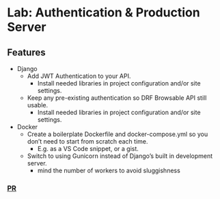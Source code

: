 # Lab: Authentication & Production Server
## Features 
- Django
  - Add JWT Authentication to your API.
    - Install needed libraries in project configuration and/or site settings.
  - Keep any pre-existing authentication so DRF Browsable API still usable.
    - Install needed libraries in project configuration and/or site settings.
- Docker
  - Create a boilerplate Dockerfile and docker-compose.yml so you don’t need to start from scratch each time.
    - E.g. as a VS Code snippet, or a gist.
  - Switch to using Gunicorn instead of Django’s built in development server.
    - mind the number of workers to avoid sluggishness


### [PR](https://github.com/noureddein/drf-auth/pull/3)